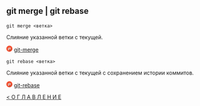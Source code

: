 ## git merge | git rebase

```
git merge <ветка>
```
Слияние указанной ветки с текущей.


[![git](../assets/git.png "Команда git merge")](https://git-scm.com/docs/git-merge) [git-merge](https://git-scm.com/docs/git-merge)

```
git rebase <ветка>
```
Слияние указанной ветки с текущей с сохранением истории коммитов.


[![git](../assets/git.png "Команда git rebase")](https://git-scm.com/docs/git-rebase) [git-rebase](https://git-scm.com/docs/git-rebase)



[< О Г Л А В Л Е Н И Е](../README.md)

